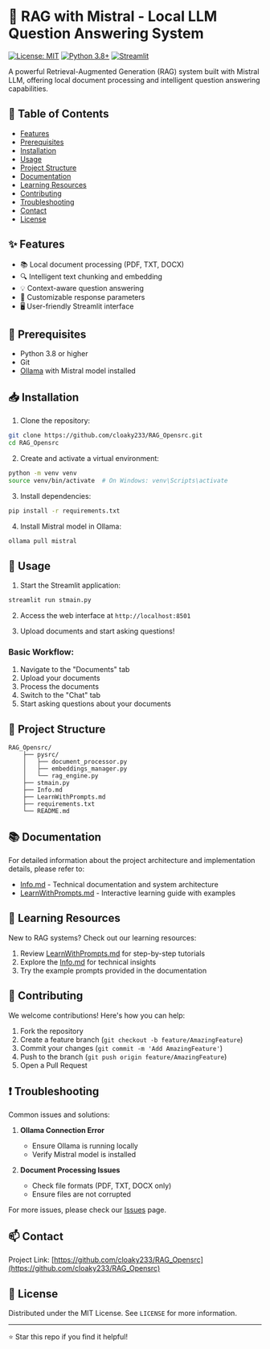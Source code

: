 # 🤖 RAG with Mistral - Local LLM Question Answering System

[![License: MIT](https://img.shields.io/badge/License-MIT-yellow.svg)](https://opensource.org/licenses/MIT)
[![Python 3.8+](https://img.shields.io/badge/python-3.8+-blue.svg)](https://www.python.org/downloads/)
[![Streamlit](https://img.shields.io/badge/Streamlit-FF4B4B.svg)](https://streamlit.io/)

A powerful Retrieval-Augmented Generation (RAG) system built with Mistral LLM, offering local document processing and intelligent question answering capabilities.

## 📑 Table of Contents

- [Features](#-features)
- [Prerequisites](#-prerequisites)
- [Installation](#-installation)
- [Usage](#-usage)
- [Project Structure](#-project-structure)
- [Documentation](#-documentation)
- [Learning Resources](#-learning-resources)
- [Contributing](#-contributing)
- [Troubleshooting](#-troubleshooting)
- [Contact](#-contact)
- [License](#-license)

## ✨ Features

- 📚 Local document processing (PDF, TXT, DOCX)
- 🔍 Intelligent text chunking and embedding
- 💡 Context-aware question answering
- 🎯 Customizable response parameters
- 🖥️ User-friendly Streamlit interface

## 🔧 Prerequisites

- Python 3.8 or higher
- Git
- [Ollama](https://ollama.ai/) with Mistral model installed

## 📥 Installation

1. Clone the repository:
```bash
git clone https://github.com/cloaky233/RAG_Opensrc.git
cd RAG_Opensrc
```

2. Create and activate a virtual environment:
```bash
python -m venv venv
source venv/bin/activate  # On Windows: venv\Scripts\activate
```

3. Install dependencies:
```bash
pip install -r requirements.txt
```

4. Install Mistral model in Ollama:
```bash
ollama pull mistral
```

## 🚀 Usage

1. Start the Streamlit application:
```bash
streamlit run stmain.py
```

2. Access the web interface at `http://localhost:8501`

3. Upload documents and start asking questions!

### Basic Workflow:
1. Navigate to the "Documents" tab
2. Upload your documents
3. Process the documents
4. Switch to the "Chat" tab
5. Start asking questions about your documents

## 📁 Project Structure

```
RAG_Opensrc/
    ├── pysrc/
    │   ├── document_processor.py
    │   ├── embeddings_manager.py
    │   └── rag_engine.py
    ├── stmain.py
    ├── Info.md
    ├── LearnWithPrompts.md
    ├── requirements.txt
    └── README.md
```

## 📚 Documentation

For detailed information about the project architecture and implementation details, please refer to:
- [Info.md](Info.md) - Technical documentation and system architecture
- [LearnWithPrompts.md](LearnWithPrompts.md) - Interactive learning guide with examples

## 📖 Learning Resources

New to RAG systems? Check out our learning resources:
1. Review [LearnWithPrompts.md](LearnWithPrompts.md) for step-by-step tutorials
2. Explore the [Info.md](Info.md) for technical insights
3. Try the example prompts provided in the documentation

## 🤝 Contributing

We welcome contributions! Here's how you can help:

1. Fork the repository
2. Create a feature branch (`git checkout -b feature/AmazingFeature`)
3. Commit your changes (`git commit -m 'Add AmazingFeature'`)
4. Push to the branch (`git push origin feature/AmazingFeature`)
5. Open a Pull Request


## ❗ Troubleshooting

Common issues and solutions:

1. **Ollama Connection Error**
   - Ensure Ollama is running locally
   - Verify Mistral model is installed

2. **Document Processing Issues**
   - Check file formats (PDF, TXT, DOCX only)
   - Ensure files are not corrupted

For more issues, please check our [Issues](https://github.com/cloaky233/RAG_Opensrc/issues) page.

## 📫 Contact



Project Link: [https://github.com/cloaky233/RAG_Opensrc](https://github.com/cloaky233/RAG_Opensrc)

## 📄 License

Distributed under the MIT License. See `LICENSE` for more information.

---

⭐ Star this repo if you find it helpful!
